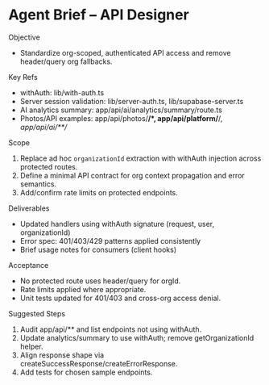 # Agent Brief – API Designer

Objective
- Standardize org-scoped, authenticated API access and remove header/query org fallbacks.

Key Refs
- withAuth: lib/with-auth.ts
- Server session validation: lib/server-auth.ts, lib/supabase-server.ts
- AI analytics summary: app/api/ai/analytics/summary/route.ts
- Photos/API examples: app/api/photos/**/*, app/api/platform/**/*, app/api/ai/**/*

Scope
1) Replace ad hoc `organizationId` extraction with withAuth injection across protected routes.
2) Define a minimal API contract for org context propagation and error semantics.
3) Add/confirm rate limits on protected endpoints.

Deliverables
- Updated handlers using withAuth signature (request, user, organizationId)
- Error spec: 401/403/429 patterns applied consistently
- Brief usage notes for consumers (client hooks)

Acceptance
- No protected route uses header/query for orgId.
- Rate limits applied where appropriate.
- Unit tests updated for 401/403 and cross-org access denial.

Suggested Steps
1) Audit app/api/** and list endpoints not using withAuth.
2) Update analytics/summary to use withAuth; remove getOrganizationId helper.
3) Align response shape via createSuccessResponse/createErrorResponse.
4) Add tests for chosen sample endpoints.

